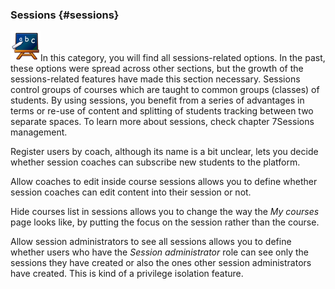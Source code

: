 ### Sessions {#sessions}

![](../../assets/images18.png)In this category, you will find all sessions-related options. In the past, these options were spread across other sections, but the growth of the sessions-related features have made this section necessary. Sessions control groups of courses which are taught to common groups (classes) of students. By using sessions, you benefit from a series of advantages in terms or re-use of content and splitting of students tracking between two separate spaces. To learn more about sessions, check chapter 7Sessions management.

Register users by coach, although its name is a bit unclear, lets you decide whether session coaches can subscribe new students to the platform.

Allow coaches to edit inside course sessions allows you to define whether session coaches can edit content into their session or not.

Hide courses list in sessions allows you to change the way the _My courses_ page looks like, by putting the focus on the session rather than the course.

Allow session administrators to see all sessions allows you to define whether users who have the _Session administrator_ role can see only the sessions they have created or also the ones other session administrators have created. This is kind of a privilege isolation feature.
